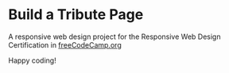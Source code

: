 # Build a Tribute Page

A responsive web design project for the Responsive Web Design Certification in [freeCodeCamp.org](https://www.freecodecamp.org/learn/)

Happy coding!

